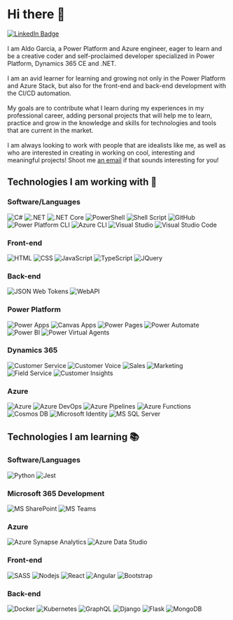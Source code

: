 # Hi there 👋

[![LinkedIn Badge](https://img.shields.io/badge/LinkedIn-Profile-informational?style=flat&logo=linkedin&logoColor=white&color=0D76A8)](https://www.linkedin.com/in/aldo-garcia-b0b53429/)
<br /><br />
I am Aldo Garcia, a Power Platform and Azure engineer, eager to learn and be a creative coder and self-proclaimed developer specialized in Power Platform, Dynamics 365 CE and .NET.<br /><br />
I am an avid learner for learning and growing not only in the Power Platform and Azure Stack, but also for the front-end and back-end development with the CI/CD automation.<br /><br />
My goals are to contribute what I learn during my experiences in my professional career, adding personal projects that will help me to learn, practice and grow in the knowledge and skills for technologies and tools that are current in the market.<br /><br />
I am always looking to work with people that are idealists like me, as well as who are interested in creating in working on cool, interesting and meaningful projects! Shoot me [an email](mailto:aldoantoniogarciagonzalez@hotmail.com) if that sounds interesting for you!

## Technologies I am working with 👷

### Software/Languages
![C#](https://img.shields.io/badge/C%23-239120?style=for-the-badge&logo=c-sharp&logoColor=white)
![.NET](https://img.shields.io/badge/.NET-5C2D91?style=for-the-badge&logo=.net&logoColor=white)
![.NET Core](https://img.shields.io/badge/.NET%20Core-5C2D91?style=for-the-badge&logo=.net&logoColor=white)
![PowerShell](https://img.shields.io/badge/Powershell-2CA5E0?style=for-the-badge&logo=powershell&logoColor=white)
![Shell Script](https://img.shields.io/badge/Shell_Script-121011?style=for-the-badge&logo=gnu-bash&logoColor=white)
![GitHub](https://img.shields.io/badge/GitHub-100000?style=for-the-badge&logo=github&logoColor=white)
![Power Platform CLI](https://img.shields.io/badge/Power%20Platform%20CLI-742774?style=for-the-badge&logo=powerapps&logoColor=white)
![Azure CLI](https://img.shields.io/badge/Azure%20CLI-0089D6?style=for-the-badge&logo=microsoft-azure&logoColor=white)
![Visual Studio](https://img.shields.io/badge/Visual_Studio-5C2D91?style=for-the-badge&logo=visual%20studio&logoColor=white)
![Visual Studio Code](https://img.shields.io/badge/Visual_Studio_Code-0078D4?style=for-the-badge&logo=visual%20studio%20code&logoColor=white)

### Front-end
![HTML](https://img.shields.io/badge/HTML-239120?style=for-the-badge&logo=html5&logoColor=white)
![CSS](https://img.shields.io/badge/CSS-239120?&style=for-the-badge&logo=css3&logoColor=white)
![JavaScript](https://img.shields.io/badge/JavaScript-F7DF1E?style=for-the-badge&logo=javascript&logoColor=black)
![TypeScript](https://img.shields.io/badge/TypeScript-007ACC?style=for-the-badge&logo=typescript&logoColor=white)
![JQuery](https://img.shields.io/badge/jQuery-0769AD?style=for-the-badge&logo=jquery&logoColor=white)

### Back-end
![JSON Web Tokens](https://img.shields.io/badge/json%20web%20tokens-323330?style=for-the-badge&logo=json-web-tokens&logoColor=pin)
![WebAPI](https://img.shields.io/badge/web%20api-323330?style=for-the-badge&logo=json-web-tokens&logoColor=pin)

### Power Platform
![Power Apps](https://img.shields.io/badge/Power%20Apps-742774?style=for-the-badge&logo=powerapps&logoColor=white)
![Canvas Apps](https://img.shields.io/badge/Canvas%20Apps-742774?style=for-the-badge&logo=powerapps&logoColor=white)
![Power Pages](https://img.shields.io/badge/Power%20Pages-4B44C0?style=for-the-badge&logo=powerpages&logoColor=white)
![Power Automate](https://img.shields.io/badge/Power%20Automate-0066FF?style=for-the-badge&logo=powerautomate&logoColor=white)
![Power BI](https://img.shields.io/badge/Power%20BI-F2C811?style=for-the-badge&logo=powerbi&logoColor=white)
![Power Virtual Agents](https://img.shields.io/badge/Power%20Virtual%20Agents-0B556A?style=for-the-badge&logo=powervirtualagents&logoColor=white)

### Dynamics 365
![Customer Service](https://img.shields.io/badge/Customer%20Service-3C3C41?style=for-the-badge&logo=dynamics365&logoColor=white)
![Customer Voice](https://img.shields.io/badge/Customer%20Voice-3C3C41?style=for-the-badge&logo=dynamics365&logoColor=white)
![Sales](https://img.shields.io/badge/Sales-3C3C41?style=for-the-badge&logo=dynamics365&logoColor=white)
![Marketing](https://img.shields.io/badge/Marketing-3C3C41?style=for-the-badge&logo=dynamics365&logoColor=white)
![Field Service](https://img.shields.io/badge/Field%20Service-3C3C41?style=for-the-badge&logo=dynamics365&logoColor=white)
![Customer Insights](https://img.shields.io/badge/Customer%20Insights-3C3C41?style=for-the-badge&logo=dynamics365&logoColor=white)

### Azure
![Azure](https://img.shields.io/badge/Microsoft_Azure-0089D6?style=for-the-badge&logo=microsoft-azure&logoColor=white)
![Azure DevOps](https://img.shields.io/badge/DevOps-0078d4?style=for-the-badge&logo=azuredevops&logoColor=white)
![Azure Pipelines](https://img.shields.io/badge/Azure%20Pipelines-2560E0?style=for-the-badge&logo=azurepipelines&logoColor=white)
![Azure Functions](https://img.shields.io/badge/Azure%20Functions-0062AD?style=for-the-badge&logo=azurefunctions&logoColor=white)
![Cosmos DB](https://img.shields.io/badge/Cosmos%20DB-0062AD?style=for-the-badge&logo=cosmosdb&logoColor=white)
![Microsoft Identity](https://img.shields.io/badge/Microsoft%20Identity-005ba1?style=for-the-badge&logo=microsoft&logoColor=white)
![MS SQL Server](https://img.shields.io/badge/Microsoft%20SQL%20Server-CC2927?style=for-the-badge&logo=microsoftsqlserver&logoColor=white)

## Technologies I am learning 📚

### Software/Languages
![Python](https://img.shields.io/badge/Python-3776AB?style=for-the-badge&logo=python&logoColor=white)
![Jest](https://img.shields.io/badge/Jest-323330?style=for-the-badge&logo=Jest&logoColor=white)

### Microsoft 365 Development
![MS SharePoint](https://img.shields.io/badge/Microsoft%20SharePoint-038387?style=for-the-badge&logo=microsoftsharepoint&logoColor=white)
![MS Teams](https://img.shields.io/badge/Microsoft%20Teams-4b53bc?style=for-the-badge&logo=microsoftteams&logoColor=white)

### Azure
![Azure Synapse Analytics](https://img.shields.io/badge/Azure%20Synapse-0078D4?style=for-the-badge&logo=microsoftazure&logoColor=white)
![Azure Data Studio](https://img.shields.io/badge/Azure%20Data%20Studio-0078D4?style=for-the-badge&logo=microsoftazure&logoColor=white)

### Front-end
![SASS](https://img.shields.io/badge/Sass-CC6699?style=for-the-badge&logo=sass&logoColor=white)
![Nodejs](https://img.shields.io/badge/Node.js-43853D?style=for-the-badge&logo=node.js&logoColor=white)
![React](https://img.shields.io/badge/React-20232A?style=for-the-badge&logo=react&logoColor=61DAFB)
![Angular](https://img.shields.io/badge/Angular-DD0031?style=for-the-badge&logo=angular&logoColor=white)
![Bootstrap](https://img.shields.io/badge/Bootstrap-563D7C?style=for-the-badge&logo=bootstrap&logoColor=white)

### Back-end
![Docker](https://img.shields.io/badge/-Docker-black?style=for-the-badge&logo=docker)
![Kubernetes](https://img.shields.io/badge/Kubernetes-0078d4?style=for-the-badge&logo=kubernetes&logoColor=white)
![GraphQL](https://img.shields.io/badge/-GraphQL-E10098?style=for-the-badge&logo=graphql&logoColor=ffffff)
![Django](https://img.shields.io/badge/Django-092E20?style=for-the-badge&logo=django&logoColor=white)
![Flask](https://img.shields.io/badge/Flask-000000?style=for-the-badge&logo=flask&logoColor=white)
![MongoDB](	https://img.shields.io/badge/MongoDB-4EA94B?style=for-the-badge&logo=mongodb&logoColor=white)

